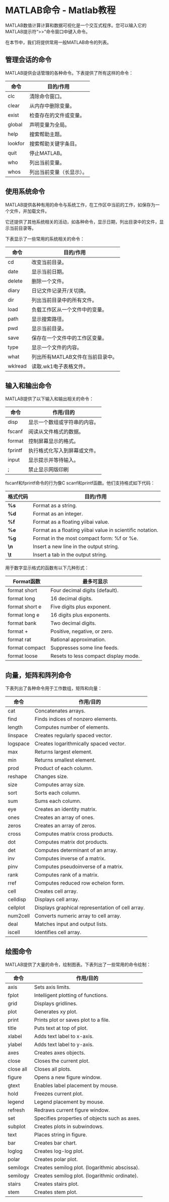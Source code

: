 # MATLAB命令 - Matlab教程

MATLAB数值计算计算和数据可视化是一个交互式程序。您可以输入它的MATLAB提示符“&gt;&gt;”命令窗口中键入命令。

在本节中，我们将提供常用一般MATLAB命令的列表。

## 管理会话的命令

MATLAB提供会话管理的各种命令。下表提供了所有这样的命令：

| 命令 | 目的/作用 |
| --- | --- |
| clc | 清除命令窗口。 |
| clear | 从内存中删除变量。 |
| exist | 检查存在的文件或变量。 |
| global | 声明变量为全局。 |
| help | 搜索帮助主题。 |
| lookfor | 搜索帮助关键字条目。 |
| quit | 停止MATLAB。 |
| who | 列出当前变量。 |
| whos | 列出当前变量（长显示）。 |

## 使用系统命令

MATLAB提供各种有用的命令与系统工作，在工作区中当前的工作，如保存为一个文件，并加载文件。

它还提供了其他系统相关的活动，如各种命令，显示日期，列出目录中的文件，显示当前目录等。

下表显示了一些常用的系统相关的命令：

| 命令 | 目的/作用 |
| --- | --- |
| cd | 改变当前目录。 |
| date | 显示当前日期。 |
| delete | 删除一个文件。 |
| diary | 日记文件记录开/关切换。 |
| dir | 列出当前目录中的所有文件。 |
| load | 负载工作区从一个文件中的变量。 |
| path | 显示搜索路径。 |
| pwd | 显示当前目录。 |
| save | 保存在一个文件中的工作区变量。 |
| type | 显示一个文件的​​内容。 |
| what | 列出所有MATLAB文件在当前目录中。 |
| wklread | 读取.wk1电子表格文件。 |

## 输入和输出命令

MATLAB提供了以下输入和输出相关的命令：

| 命令 | 作用/目的 |
| --- | --- |
| disp | 显示一个数组或字符串的内容。 |
| fscanf | 阅读从文件格式的数据。 |
| format | 控制屏幕显示的格式。 |
| fprintf | 执行格式化写入到屏幕或文件。 |
| input | 显示提示并等待输入。 |
| ; | 禁止显示网版印刷 |

fscanf和fprintf命令的行为像C scanf和printf函数。他们支持格式如下代码：

| 格式代码 | 目的/作用 |
| --- | --- |
| **%s** | Format as a string. |
| **%d** | Format as an integer. |
| **%f** | Format as a floating yiibai value. |
| **%e** | Format as a floating yiibai value in scientific notation. |
| **%g** | Format in the most compact form: %f or %e. |
| **\\n** | Insert a new line in the output string. |
| **\\t** | Insert a tab in the output string. |

用于数字显示格式的函数有以下几种形式：

| Format函数 | 最多可显示 |
| --- | --- |
| format short | Four decimal digits (default). |
| format long | 16 decimal digits. |
| format short e | Five digits plus exponent. |
| format long e | 16 digits plus exponents. |
| format bank | Two decimal digits. |
| format + | Positive, negative, or zero. |
| format rat | Rational approximation. |
| format compact | Suppresses some line feeds. |
| format loose | Resets to less compact display mode. |

## 向量，矩阵和阵列命令

下表列出了各种命令用于工作数组，矩阵和向量：

| 命令 | 作用/目的 |
| --- | --- |
| cat | Concatenates arrays. |
| find | Finds indices of nonzero elements. |
| length | Computes number of elements. |
| linspace | Creates regularly spaced vector. |
| logspace | Creates logarithmically spaced vector. |
| max | Returns largest element. |
| min | Returns smallest element. |
| prod | Product of each column. |
| reshape | Changes size. |
| size | Computes array size. |
| sort | Sorts each column. |
| sum | Sums each column. |
| eye | Creates an identity matrix. |
| ones | Creates an array of ones. |
| zeros | Creates an array of zeros. |
| cross | Computes matrix cross products. |
| dot | Computes matrix dot products. |
| det | Computes determinant of an array. |
| inv | Computes inverse of a matrix. |
| pinv | Computes pseudoinverse of a matrix. |
| rank | Computes rank of a matrix. |
| rref | Computes reduced row echelon form. |
| cell | Creates cell array. |
| celldisp | Displays cell array. |
| cellplot | Displays graphical representation of cell array. |
| num2cell | Converts numeric array to cell array. |
| deal | Matches input and output lists. |
| iscell | Identifies cell array. |

## 绘图命令

MATLAB提供了大量的命令，绘制图表。下表列出了一些常用的命令绘制：

| 命令 | 作用/目的 |
| --- | --- |
| axis | Sets axis limits. |
| fplot | Intelligent plotting of functions. |
| grid | Displays gridlines. |
| plot | Generates xy plot. |
| print | Prints plot or saves plot to a file. |
| title | Puts text at top of plot. |
| xlabel | Adds text label to x-axis. |
| ylabel | Adds text label to y-axis. |
| axes | Creates axes objects. |
| close | Closes the current plot. |
| close all | Closes all plots. |
| figure | Opens a new figure window. |
| gtext | Enables label placement by mouse. |
| hold | Freezes current plot. |
| legend | Legend placement by mouse. |
| refresh | Redraws current figure window. |
| set | Specifies properties of objects such as axes. |
| subplot | Creates plots in subwindows. |
| text | Places string in figure. |
| bar | Creates bar chart. |
| loglog | Creates log-log plot. |
| polar | Creates polar plot. |
| semilogx | Creates semilog plot. (logarithmic abscissa). |
| semilogy | Creates semilog plot. (logarithmic ordinate). |
| stairs | Creates stairs plot. |
| stem | Creates stem plot. |

 